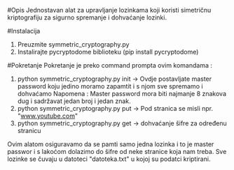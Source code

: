 #Opis
Jednostavan alat za upravljanje lozinkama koji koristi simetričnu kriptografiju za sigurno spremanje i dohvaćanje lozinki.


#Instalacija
  1. Preuzmite symmetric_cryptography.py
  2. Instalirajte pycryptodome biblioteku (pip install pycryptodome)


#Pokretanje
Pokretanje je preko command prompta ovim komandama :
  1. python symmetric_cryptography.py init <MasterPassword> -> Ovdje postavljate master password koju jedino moramo zapamtit i s njom sve spremamo i dohvaćamo
     Napomena : Master password mora biti najmanje 8 znakova dug i sadržavat jedan broj i jedan znak.
  2. python symmetric_cryptography.py put <MasterPassword> <stranica> <lozinka> -> Pod stranica se misli npr. "www.youtube.com"
  3. python symmetric_cryptography.py get <MasterPassword> <stranica> -> dohvaćanje šifre za određenu stranicu


Ovim alatom osiguravamo da se pamti samo jedna lozinka i to je master passwor i s lakoćom dolazimo do šifre od neke stranice koja nam treba.
Sve lozinke se čuvaju u datoteci "datoteka.txt" u kojoj su podatci kriptirani.
